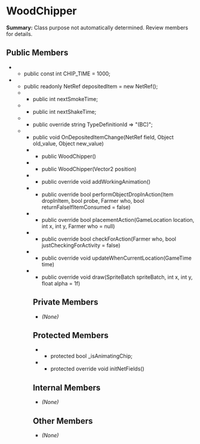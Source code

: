 # WoodChipper

**Summary:** Class purpose not automatically determined. Review members for details.

## Public Members
- - public const int CHIP_TIME = 1000;
- - public readonly NetRef<Object> depositedItem = new NetRef<Object>();
- - public int nextSmokeTime;
- - public int nextShakeTime;
- - public override string TypeDefinitionId => "(BC)";
- - public void OnDepositedItemChange(NetRef<Object> field, Object old_value, Object new_value)
- - public WoodChipper()
- - public WoodChipper(Vector2 position)
- - public override void addWorkingAnimation()
- - public override bool performObjectDropInAction(Item dropInItem, bool probe, Farmer who, bool returnFalseIfItemConsumed = false)
- - public override bool placementAction(GameLocation location, int x, int y, Farmer who = null)
- - public override bool checkForAction(Farmer who, bool justCheckingForActivity = false)
- - public override void updateWhenCurrentLocation(GameTime time)
- - public override void draw(SpriteBatch spriteBatch, int x, int y, float alpha = 1f)

## Private Members
- *(None)*

## Protected Members
- - protected bool _isAnimatingChip;
- - protected override void initNetFields()

## Internal Members
- *(None)*

## Other Members
- *(None)*

